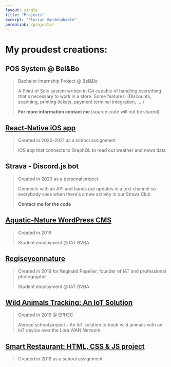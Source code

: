 ```yaml
---
layout: single
title: "Projects"
excerpt: "Florian Vandenabeele"
permalink: /projects/
---
```


# My proudest creations:

## POS System @ Bel&Bo

> Bachelor Internship Project @ Bel&Bo
>
> A Point of Sale system written in C# capable of handling everything that's necessary to work in a store. Some features: (Discounts, scanning, printing tickets, payment terminal integration, ... )
>
> **For more information contact me** (source code will not be shared).

## [React-Native iOS app](https://www.youtube.com/watch?v=UkR1yAR3Rus&feature=youtu.be)

> Created in 2020-2021 as a school assignment
>
> iOS app that connects to GraphQL to read out weather and news data

## Strava - Discord.js bot

> Created in 2020 as a personal project
>
> Connects with an API and hands out updates in a text channel so everybody sees when there's a new activity in our Strava Club
>
> **Contact me for the code**

## [Aquatic-Nature WordPress CMS](https://aquatic-nature.be/)

> Created in 2019
>
> Student employment @ IAT BVBA

## [Regiseyeonnature](http://www.regiseyeonnature.com/)

> Created in 2019 for Reginald Popelier, founder of IAT and professional photographer
>
> Student employment @ IAT BVBA

## [Wild Animals Tracking: An IoT Solution](https://ict-week-group6.herokuapp.com/)

> Created in 2019 @ EPHEC
>
> Abroad school project - An IoT solution to track wild animals with an IoT device over the Lora WAN Network

## [Smart Restaurant: HTML, CSS & JS project](https://www.youtube.com/watch?v=U7DJuDYtmt0&feature=youtu.be)

> Created in 2019 as a school assignment
